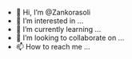 - 👋 Hi, I’m @Zankorasoli
- 👀 I’m interested in ...
- 🌱 I’m currently learning ...
- 💞️ I’m looking to collaborate on ...
- 📫 How to reach me ...

<!---
Zankorasoli/Zankorasoli is a ✨ special ✨ repository because its `README.md` (this file) appears on your GitHub profile.
You can click the Preview link to take a look at your changes.
--->
